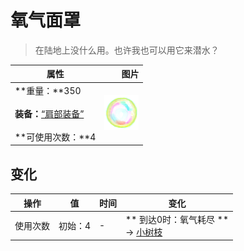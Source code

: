 # 氧气面罩  
> 在陆地上没什么用。也许我也可以用它来潜水？  
  
  属性  |   图片   
 ----  |  ----:   
 **重量：**350<br><br>**装备：**[“肩部装备”](eTag_Shoulder.md)<br><br>**可使用次数：**4  |  ![](Sprite/Bubble.png)   
  
## 变化   
操作  |  值  |  时间  |  变化  
----  |  ----  |  ----  |  ----  
使用次数  |  初始：4  |  -  |  ** 到达0时：氧气耗尽 **<br>→ [小树枝](Sticks.md)  

